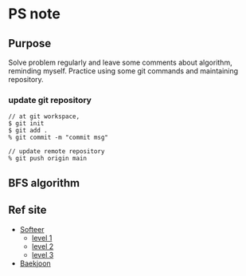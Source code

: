 # PS note

## Purpose
Solve problem regularly and leave some comments about algorithm, reminding myself.
Practice using some git commands and maintaining repository.

### update git repository
```
// at git workspace,
$ git init
$ git add .
% git commit -m "commit msg"

// update remote repository
% git push origin main
```

## BFS algorithm

## Ref site
* [Softeer](https://softeer.ai/index)
    * [level 1](https://github.com/Sunghooon/ps_algorithm/tree/main/lv_1)
    * [level 2](https://github.com/Sunghooon/ps_algorithm/tree/main/lv_2)
    * [level 3](https://github.com/Sunghooon/ps_algorithm/tree/main/lv_3)
* [Baekjoon](https://www.acmicpc.net/)